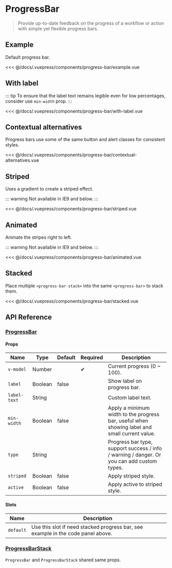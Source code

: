 # ProgressBar

> Provide up-to-date feedback on the progress of a workflow or action with simple yet flexible progress bars.

## Example

Default progress bar.

<progress-bar-example/>

<<< @/docs/.vuepress/components/progress-bar/example.vue

## With label

::: tip
To ensure that the label text remains legible even for low percentages, consider use `min-width` prop.
:::

<progress-bar-with-label/>

<<< @/docs/.vuepress/components/progress-bar/with-label.vue

## Contextual alternatives

Progress bars use some of the same button and alert classes for consistent styles.

<progress-bar-contextual-alternatives/>

<<< @/docs/.vuepress/components/progress-bar/contextual-alternatives.vue

## Striped

Uses a gradient to create a striped effect.

::: warning
Not available in IE9 and below.
:::

<progress-bar-striped/>

<<< @/docs/.vuepress/components/progress-bar/striped.vue

## Animated

Animate the stripes right to left.

::: warning
Not available in IE9 and below.
:::

<progress-bar-animated/>

<<< @/docs/.vuepress/components/progress-bar/animated.vue

## Stacked

Place multiple `<progress-bar-stack>` into the same `<progress-bar>` to stack them.

<progress-bar-stacked/>

<<< @/docs/.vuepress/components/progress-bar/stacked.vue

## API Reference

### [ProgressBar](https://github.com/wxsms/uiv/blob/master/src/components/progressbar/ProgressBar.js)

#### Props

Name             | Type       | Default  | Required | Description
---------------- | ---------- | -------- | -------- | -----------------------
`v-model`        | Number     |          | &#10004; | Current progress (0 ~ 100).
`label`          | Boolean    | false    |          | Show label on progress bar.
`label-text`     | String     |          |          | Custom label text.
`min-width`      | Boolean    | false    |          | Apply a minimum width to the progress bar, useful when showing label and small current value.
`type`           | String     |          |          | Progress bar type, support success / info / warning / danger. Or you can add custom types.
`striped`        | Boolean    | false    |          | Apply striped style.
`active`         | Boolean    | false    |          | Apply active to striped style.

#### Slots

Name      | Description
--------- | -----------------------
`default` | Use this slot if need stacked progress bar, see example in the code panel above.

### [ProgressBarStack](https://github.com/wxsms/uiv/blob/master/src/components/progressbar/ProgressBarStack.js)

`ProgressBar` and `ProgressBarStack` shared same props.
